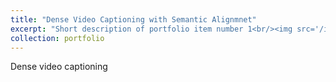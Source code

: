 ```yaml
---
title: "Dense Video Captioning with Semantic Alignmnet"
excerpt: "Short description of portfolio item number 1<br/><img src='/images/500x300.png'>"
collection: portfolio
---
```


Dense video captioning
